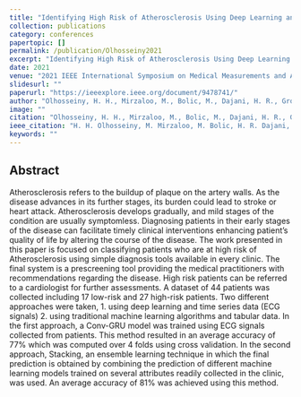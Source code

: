 ```yaml
---
title: "Identifying High Risk of Atherosclerosis Using Deep Learning and Ensemble Learning"
collection: publications
category: conferences
papertopic: []
permalink: /publication/Olhosseiny2021
excerpt: "Identifying High Risk of Atherosclerosis Using Deep Learning and Ensemble Learning published in 2021 IEEE International Symposium on Medical Measurements and Applications (MeMeA)."
date: 2021
venue: "2021 IEEE International Symposium on Medical Measurements and Applications (MeMeA)"
slidesurl: ""
paperurl: "https://ieeexplore.ieee.org/document/9478741/"
author: "Olhosseiny, H. H., Mirzaloo, M., Bolic, M., Dajani, H. R., Groza, V., Yoshida, M."
image: ""
citation: "Olhosseiny, H. H., Mirzaloo, M., Bolic, M., Dajani, H. R., Groza, V., Yoshida, M.. Identifying High Risk of Atherosclerosis Using Deep Learning and Ensemble Learning. 2021 IEEE International Symposium on Medical Measurements and Applications (MeMeA), 2021."
ieee_citation: "H. H. Olhosseiny, M. Mirzaloo, M. Bolic, H. R. Dajani, V. Groza, M. Yoshida, "Identifying High Risk of Atherosclerosis Using Deep Learning and Ensemble Learning," 2021 IEEE International Symposium on Medical Measurements and Applications (MeMeA), 2021."
keywords: ""
---
```


## Abstract

Atherosclerosis refers to the buildup of plaque on the artery walls. As the disease advances in its further stages, its burden could lead to stroke or heart attack. Atherosclerosis develops gradually, and mild stages of the condition are usually symptomless. Diagnosing patients in their early stages of the disease can facilitate timely clinical interventions enhancing patient’s quality of life by altering the course of the disease. The work presented in this paper is focused on classifying patients who are at high risk of Atherosclerosis using simple diagnosis tools available in every clinic. The final system is a prescreening tool providing the medical practitioners with recommendations regarding the disease. High risk patients can be referred to a cardiologist for further assessments. A dataset of 44 patients was collected including 17 low-risk and 27 high-risk patients. Two different approaches were taken, 1. using deep learning and time series data (ECG signals) 2. using traditional machine learning algorithms and tabular data. In the first approach, a Conv-GRU model was trained using ECG signals collected from patients. This method resulted in an average accuracy of 77% which was computed over 4 folds using cross validation. In the second approach, Stacking, an ensemble learning technique in which the final prediction is obtained by combining the prediction of different machine learning models trained on several attributes readily collected in the clinic, was used. An average accuracy of 81% was achieved using this method.
